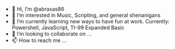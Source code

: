 - 👋 Hi, I’m @abraxas86
- 👀 I’m interested in Music, Scripting, and general shenanigans
- 🌱 I’m currently learning new ways to have fun at work.  Currently: Powershell, JavaScript, TI-99 Expanded Basic
- 💞️ I’m looking to collaborate on ...
- 📫 How to reach me ...

<!---
abraxas86/abraxas86 is a ✨ special ✨ repository because its `README.md` (this file) appears on your GitHub profile.
You can click the Preview link to take a look at your changes.
--->
